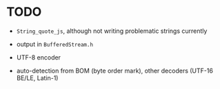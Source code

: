 # TODO

  * `String_quote_js`, although not writing problematic strings
    currently

  * output in `BufferedStream.h`

  * UTF-8 encoder

  * auto-detection from BOM (byte order mark), other decoders (UTF-16
    BE/LE, Latin-1)

